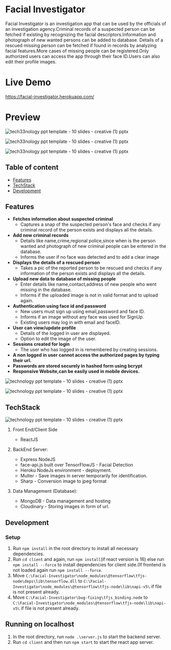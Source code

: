 # Facial Investigator

Facial Investigator is an investigation app that can be used by the officials of an investigation agency.Criminal records of a suspected person can be fetched if existing by recognizing the facial descriptors.Information and photograph of new wanted persons can be added to database. Details of a rescued missing person can be fetched if found in records by analyzing facial features.More cases of missing people can be registered.Only authorized users can access the app through their face ID.Users can also edit their profile images.

# Live Demo
https://facial-investigator.herokuapp.com/

# Preview
![tech33nology ppt template - 10 slides - creative (1) pptx](https://user-images.githubusercontent.com/92640652/170768345-70c77fdc-4a26-4d54-a6a8-523c1d1ec3d2.png)

![tech33nology ppt template - 10 slides - creative (1) pptx](https://user-images.githubusercontent.com/92640652/170854655-b2442e77-74fc-4aae-9af5-3c463d555ec9.png)

![tech33nology ppt template - 10 slides - creative (1) pptx](https://user-images.githubusercontent.com/92640652/170854805-43c881d6-1918-4709-ba16-2b13e5f8afb9.png)


## Table of content
  - [Features](#features)
  - [TechStack](#techstack)
  - [Development](#development)
## Features
- **Fetches information about suspected criminal**
  - Captures a snap of the suspected person's face and checks if any criminal record of the person exists and displays all the details. 
- **Add new criminal records**
  - Details like name,crime,regional police,since when is the person wanted and photograph of new criminal people can be entered in the database.
  - Informs the user if no face was detected and to add a clear image
- **Displays the details of a rescued person**
  - Takes a pic of the reported person to be rescued and checks if any information of the person exists and displays all the details.
- **Upload new data to database of missing people**
  - Enter details like name,contact,address of new people who went missing in the database.
  - Informs if the uploaded image is not in valid format and to upload again.
- **Authentication using face id and password**
  - New users must sign up using email,password and face ID.
  - Informs if an image without any face was used for SignUp.
  - Existing users may log in with email and faceID.
- **User can view/update profile**
  - Details of the logged in user are displayed.
  - Option to edit the image of the user.
- **Sessions created for login**
  - The user who has logged in is remembered by creating sessions.
- **A non logged in user cannot access the authorized pages by typing their url.**
- **Passwords are stored securely in hashed form using bcrypt**
- **Responsive Website,can be easily used in mobile devices.**

![technology ppt template - 10 slides - creative (1) pptx](https://user-images.githubusercontent.com/92640652/170773666-2af3d9c2-89bb-4201-9250-b88db7039d3b.png)

 ![technology ppt template - 10 slides - creative (1) pptx](https://user-images.githubusercontent.com/92640652/170773848-f492e8e7-32e1-4105-af34-2d1b1fcb0cb9.png)


## TechStack
![technology ppt template - 10 slides - creative (1) pptx](https://user-images.githubusercontent.com/92640652/170867870-3d474bd6-4387-4e20-bc68-7d9b3279df24.png)

1. Front End/Client Side
   - ReactJS
   
2. BackEnd Server:
    - Express NodeJS
    - face-api.js built over TensorFlowJS - Facial Detection
    - Heroku NodeJs environment - deployment.
    - Multer - Save images in server temporarily for identification.
    - Sharp - Conversion image to jpeg format

3. Data Management (Database): 
    - MongoDB - Data management and hosting
    - Cloudinary - Storing images in form of url.
    
## Development
### Setup
1. Run `npm install` in the root directory to install all necessary dependencies.
2. Run `cd client` and again, run `npm install`(if react version is 16) else run `npm install --force` to install dependencies for client side.(If frontend is not loaded again run `npm install --force`.
3. Move `C:\Facial-Investigator\node_modules\@tensorflow\tfjs-node\deps\lib\tensorflow.dll` to `C:\Facial-Investigator\node_modules\@tensorflow\tfjs-node\lib\napi-v5\` if file is not present already.
4. Move `C:\Facial-Investigator\bug-fixing\tfjs_binding.node` to `C:\Facial-Investigator\node_modules\@tensorflow\tfjs-node\lib\napi-v5\` if file is not present already.
## Running on localhost
1. In the root directory, run `node .\server.js` to start the backend server.
2. Run `cd client` and then run `npm start` to start the react app server.
